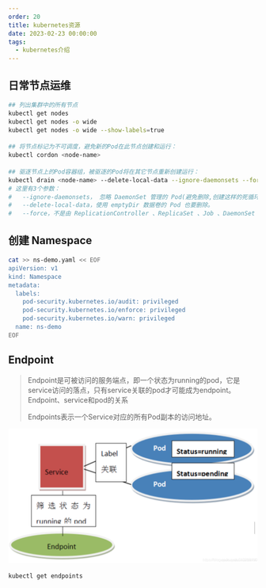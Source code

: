 ```yaml
---
order: 20
title: kubernetes资源
date: 2023-02-23 00:00:00
tags: 
  - kubernetes介绍
---
```


## 日常节点运维

```bash
## 列出集群中的所有节点
kubectl get nodes
kubectl get nodes -o wide
kubectl get nodes -o wide --show-labels=true

## 将节点标记为不可调度，避免新的Pod在此节点创建和运行：
kubectl cordon <node-name>

## 驱逐节点上的Pod容器组，被驱逐的Pod将在其它节点重新创建运行：
kubectl drain <node-name> --delete-local-data --ignore-daemonsets --force
# 这里有3个参数：
#   --ignore-daemonsets， 忽略 DaemonSet 管理的 Pod(避免删除,创建这样的死循环)。
#   --delete-local-data，使用 emptyDir 数据卷的 Pod 也要删除。
#   --force，不是由 ReplicationController 、ReplicaSet 、Job 、DaemonSet 、StatefulSet 管理的Pod(没有绑定任何控制器)也要删除。
```

## 创建 Namespace

```bash
cat >> ns-demo.yaml << EOF
apiVersion: v1
kind: Namespace
metadata:
  labels:
    pod-security.kubernetes.io/audit: privileged
    pod-security.kubernetes.io/enforce: privileged
    pod-security.kubernetes.io/warn: privileged
  name: ns-demo
EOF
```

## Endpoint

> Endpoint是可被访问的服务端点，即一个状态为running的pod，它是service访问的落点，只有service关联的pod才可能成为endpoint。
Endpoint、service和pod的关系
>
> Endpoints表示一个Service对应的所有Pod副本的访问地址。

![endpoint](./library/endpoint.png)

```bash
kubectl get endpoints
```
